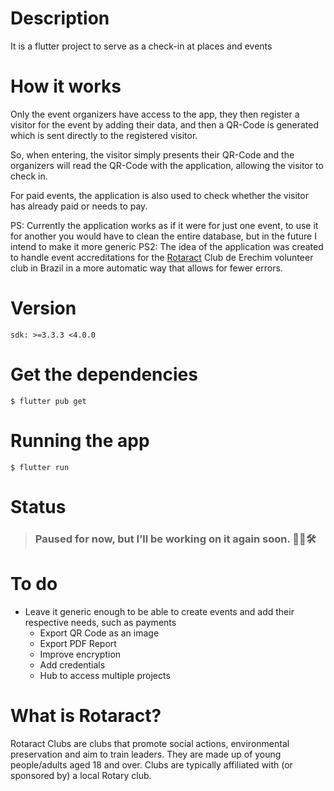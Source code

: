 # Description
It is a flutter project to serve as a check-in at places and events

# How it works
Only the event organizers have access to the app, they then register a visitor for the event by adding their data, and then a QR-Code is generated which is sent directly to the registered visitor.

So, when entering, the visitor simply presents their QR-Code and the organizers will read the QR-Code with the application, allowing the visitor to check in.

For paid events, the application is also used to check whether the visitor has already paid or needs to pay.

PS: Currently the application works as if it were for just one event, to use it for another you would have to clean the entire database, but in the future I intend to make it more generic
PS2: The idea of ​​the application was created to handle event accreditations for the [Rotaract](https://www.rotary.org/en/get-involved/rotaract-clubs) Club de Erechim volunteer club in Brazil in a more automatic way that allows for fewer errors.

# Version
```
sdk: >=3.3.3 <4.0.0
```

# Get the dependencies
```
$ flutter pub get
```

# Running the app
```
$ flutter run
```

# Status
> ### Paused for now, but I’ll be working on it again soon. 🛑🔄🛠️

# To do
- Leave it generic enough to be able to create events and add their respective needs, such as payments
  - Export QR Code as an image
  - Export PDF Report
  - Improve encryption
  - Add credentials
  - Hub to access multiple projects

# What is Rotaract?
Rotaract Clubs are clubs that promote social actions, environmental preservation and aim to train leaders. They are made up of young people/adults aged 18 and over. Clubs are typically affiliated with (or sponsored by) a local Rotary club.
